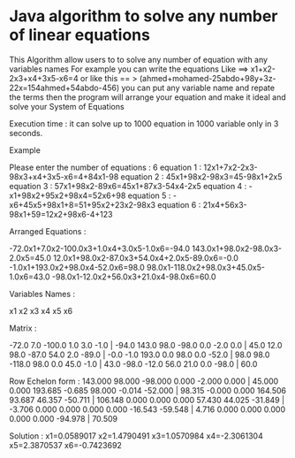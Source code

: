 # Java algorithm to solve any number of linear equations

This Algorithm allow users to to solve any number of equation with any variables names
For example you can write the equations Like ==> x1+x2-2x3+x4+3x5-x6=4
or like this == > (ahmed+mohamed-25abdo+98y+3z-22x=154ahmed+54abdo-456)
you can put any variable name and repate the terms then the program will arrange your equation and make it ideal and solve your System of Equations

Execution time : it can solve up to 1000 equation in 1000 variable only in 3 seconds.


Example

Please enter the number of equations : 6
equation 1 : 12x1+7x2-2x3-98x3+x4+3x5-x6=4+84x1-98
equation 2 : 45x1+98x2-98x3=45-98x1+2x5
equation 3 : 57x1+98x2-89x6=45x1+87x3-54x4-2x5
equation 4 : -x1+98x2+95x2+98x4=52x6+98
equation 5 : -x6+45x5+98x1+8=51+95x2+23x2-98x3
equation 6 : 21x4+56x3-98x1+59=12x2+98x6-4+123


Arranged Equations : 

-72.0x1+7.0x2-100.0x3+1.0x4+3.0x5-1.0x6=-94.0
143.0x1+98.0x2-98.0x3-2.0x5=45.0
12.0x1+98.0x2-87.0x3+54.0x4+2.0x5-89.0x6=-0.0
-1.0x1+193.0x2+98.0x4-52.0x6=98.0
98.0x1-118.0x2+98.0x3+45.0x5-1.0x6=43.0
-98.0x1-12.0x2+56.0x3+21.0x4-98.0x6=60.0


Variables Names : 

x1
x2
x3
x4
x5
x6

Matrix : 

-72.0   7.0   -100.0   1.0   3.0   -1.0   |  -94.0
143.0   98.0   -98.0   0.0   -2.0   0.0   |  45.0
12.0   98.0   -87.0   54.0   2.0   -89.0   |  -0.0
-1.0   193.0   0.0   98.0   0.0   -52.0   |  98.0
98.0   -118.0   98.0   0.0   45.0   -1.0   |  43.0
-98.0   -12.0   56.0   21.0   0.0   -98.0   |  60.0

Row Echelon form : 
143.000 98.000 -98.000 0.000 -2.000 0.000 | 45.000
0.000 193.685 -0.685 98.000 -0.014 -52.000 | 98.315
-0.000 0.000 164.506 93.687 46.357 -50.711 | 106.148
0.000 0.000 0.000 57.430 44.025 -31.849 | -3.706
0.000 0.000 0.000 0.000 -16.543 -59.548 | 4.716
0.000 0.000 0.000 0.000 0.000 -94.978 | 70.509


Solution : 
x1=0.0589017
x2=1.4790491
x3=1.0570984
x4=-2.3061304
x5=2.3870537
x6=-0.7423692
